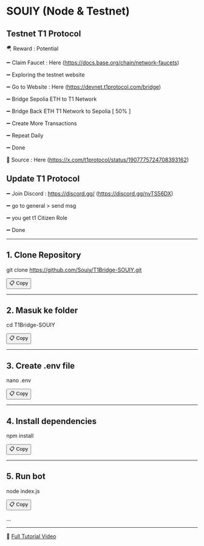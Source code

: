 # SOUIY (Node & Testnet)

## Testnet T1 Protocol 
🪂 Reward : Potential

➖ Claim Faucet : Here (https://docs.base.org/chain/network-faucets)

➖ Exploring the testnet website

➖ Go to Website : Here (https://devnet.t1protocol.com/bridge)

➖ Bridge Sepolia ETH to T1 Network

➖ Bridge Back ETH T1 Network to Sepolia [ 50% ]

➖ Create More Transactions

➖ Repeat Daily

➖ Done

📌  Source : Here (https://x.com/t1protocol/status/1907775724708393162)



## Update T1 Protocol

➖ Join Discord : https://discord.gg/ (https://discord.gg/nvTS56DX)

➖ go to general > send msg

➖ you get t1 Citizen Role

➖ Done

---

## 1. Clone Repository
git clone https://github.com/Souiy/T1Bridge-SOUIY.git

<button onclick="navigator.clipboard.writeText('git clone https://github.com/Souiy/T1Bridge-SOUIY.git')">📋 Copy</button>

---

## 2. Masuk ke folder
cd T1Bridge-SOUIY

<button onclick="navigator.clipboard.writeText('cd T1Bridge-SOUIY')">📋 Copy</button>

---


## 3. Create .env file
nano .env


<button onclick="navigator.clipboard.writeText('nano .env')">📋 Copy</button>

---

## 4. Install dependencies
npm install



<button onclick="navigator.clipboard.writeText('npm install')">📋 Copy</button>

---

## 5. Run bot
node index.js


<button onclick="navigator.clipboard.writeText('node index.js')">📋 Copy</button>

...

---

🔗 [Full Tutorial Video](https://www.tiktok.com/@souiy1/video/7495542284163845384)

